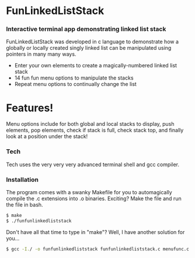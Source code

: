# FunLinkedListStack

### Interactive terminal app demonstrating linked list stack

FunLinkedListStack was developed in c language to demonstrate how a globally or locally created singly linked list can be manipulated using pointers in many many ways.

- Enter your own elements to create a magically-numbered linked list stack
- 14 fun fun menu options to manipulate the stacks
- Repeat menu options to continually change the list

# Features!

Menu options include for both global and local stacks to display, push elements, pop elements, check if stack is full, check stack top, and finally look at a position under the stack! 

### Tech

Tech uses the very very very advanced terminal shell and gcc compiler.

### Installation

The program comes with a swanky Makefile for you to automagically compile the .c extensions into .o binaries. Exciting? Make the file and run the file in bash.

```sh
$ make
$ ./funfunlinkedliststack
```

Don't have all that time to type in "make"? Well, I have another solution for you...

```sh
$ gcc -I./ -o funfunlinkedliststack funfunlinkedliststack.c menufunc.c func.c
```
